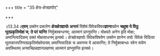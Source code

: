 +++
title = "35 क्षेत्र-क्षेत्रज्ञयोर्"

+++

॥13.34॥**एवम्** उक्तेन प्रकारेण **क्षेत्रक्षेत्रज्ञयोः अन्तरं** विशेषं
विवेकविषय**ज्ञाना**ख्येन **चक्षुषा ये विदुः** **भूतप्रकृतिमोक्षं च; ते
परं यान्ति** निर्मुक्तबन्धनम्; आत्मानं प्राप्नुवन्ति। मोक्ष्यते अनेन इति
मोक्षः; अमानित्वादिकम् उक्तं मोक्षसाधनम् इत्यर्थः। क्षेत्रक्षेत्रज्ञयोः
विवेकविषयेण उक्तेन ज्ञानेन तयोः विवेकं विदित्वा
भूताकारपरिणतप्रकृतिमोक्षोपायम् अमानित्वादिकं च अवगम्य ये आचरन्ति; ते
निर्मुक्तबन्धाः स्वेन रूपेण अवस्थितम् अनवच्छिन्नज्ञानलक्षणम् आत्मानं
प्राप्नुवन्ति इत्यर्थः।